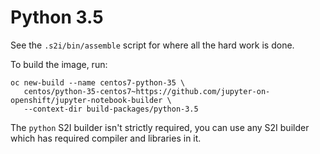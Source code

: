 Python 3.5
==========

See the ``.s2i/bin/assemble`` script for where all the hard work is done.

To build the image, run:

```
oc new-build --name centos7-python-35 \
   centos/python-35-centos7~https://github.com/jupyter-on-openshift/jupyter-notebook-builder \
   --context-dir build-packages/python-3.5
```

The ``python`` S2I builder isn't strictly required, you can use any S2I
builder which has required compiler and libraries in it.
